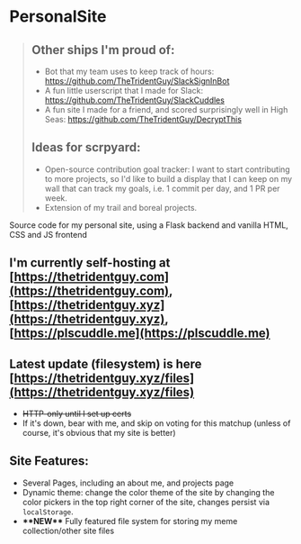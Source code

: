 # PersonalSite
> ## Other ships I'm proud of:
> - Bot that my team uses to keep track of hours: https://github.com/TheTridentGuy/SlackSignInBot
> - A fun little userscript that I made for Slack: https://github.com/TheTridentGuy/SlackCuddles
> - A fun site I made for a friend, and scored surprisingly well in High Seas: https://github.com/TheTridentGuy/DecryptThis
> ## Ideas for scrpyard:
> - Open-source contribution goal tracker: I want to start contributing to more projects, so I'd like to build a display that I can keep on my wall that can track my goals, i.e. 1 commit per day, and 1 PR per week.
> - Extension of my trail and boreal projects.

Source code for my personal site, using a Flask backend and vanilla HTML, CSS and JS frontend
## I'm currently self-hosting at [https://thetridentguy.com](https://thetridentguy.com), [https://thetridentguy.xyz](https://thetridentguy.xyz), [https://plscuddle.me](https://plscuddle.me)
## Latest update (filesystem) is here [https://thetridentguy.xyz/files](https://thetridentguy.xyz/files)
- ~~HTTP-only until I set up certs~~
- If it's down, bear with me, and skip on voting for this matchup (unless of course, it's obvious that my site is better)
## Site Features:
- Several Pages, including an about me, and projects page
- Dynamic theme: change the color theme of the site by changing the color pickers in the top right corner of the site, changes persist via `localStorage`.
- **\*\*NEW\*\*** Fully featured file system for storing my meme collection/other site files
